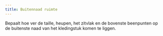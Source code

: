 ```yaml
---
title: Buitennaad ruimte
---
```


Bepaalt hoe ver de taille, heupen, het zitvlak en de bovenste beenpunten op de buitenste naad van het kledingstuk komen te liggen.
